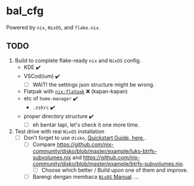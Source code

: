 # bal_cfg

Powered by `nix`, `NixOS`, and `flake.nix`.

## TODO

1. Build to complete flake-ready `nix` and `NixOS` config.
   - KDE ✔️
   - VSCod(ium) ✔️
     - [ ] WAIT! the settings json structure might be wrong.
   - Flatpak with [`nix-flatpak`](https://github.com/gmodena/nix-flatpak) ❌ (kapan-kapan)
   - etc of `home-manager` ✔️
     - `.zshrc` ✔️
   - proper directory structure ✔️
     - [ ] eh bentar tapi, let's check it one more time.
2. Test drive with real `NixOS` installation
   - [ ] Don't forget to use `disko`, [Quickstart Guide, here](https://github.com/nix-community/disko/blob/master/docs/quickstart.md),.
     - [ ] Compare <https://github.com/nix-community/disko/blob/master/example/luks-btrfs-subvolumes.nix> and <https://github.com/nix-community/disko/blob/master/example/btrfs-subvolumes.nix>.
       - [ ] Choose which better / Build upon one of them and improve.
     - [ ] Barengi dengan membaca [`NixOS` Manual](https://nixos.org/manual/nixos/stable/).
...
